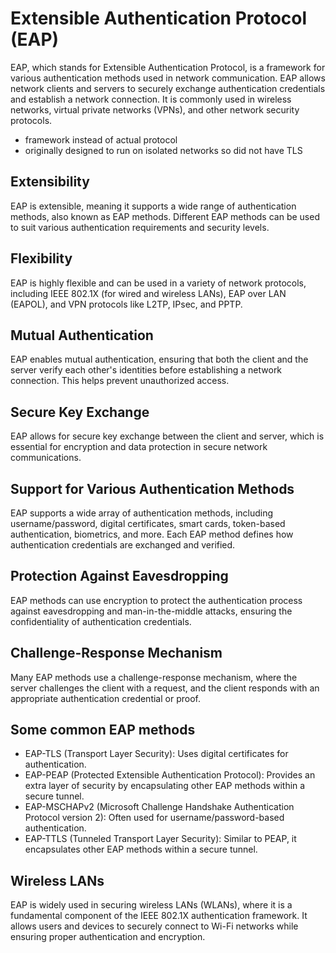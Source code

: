 # Extensible Authentication Protocol (EAP)
EAP, which stands for Extensible Authentication Protocol, is a framework for various authentication methods used in network communication. EAP allows network clients and servers to securely exchange authentication credentials and establish a network connection. It is commonly used in wireless networks, virtual private networks (VPNs), and other network security protocols.

- framework instead of actual protocol
- originally designed to run on isolated networks so did not have TLS

## Extensibility
EAP is extensible, meaning it supports a wide range of authentication methods, also known as EAP methods. Different EAP methods can be used to suit various authentication requirements and security levels.
## Flexibility
EAP is highly flexible and can be used in a variety of network protocols, including IEEE 802.1X (for wired and wireless LANs), EAP over LAN (EAPOL), and VPN protocols like L2TP, IPsec, and PPTP.
## Mutual Authentication
EAP enables mutual authentication, ensuring that both the client and the server verify each other's identities before establishing a network connection. This helps prevent unauthorized access.
## Secure Key Exchange
EAP allows for secure key exchange between the client and server, which is essential for encryption and data protection in secure network communications.
## Support for Various Authentication Methods
EAP supports a wide array of authentication methods, including username/password, digital certificates, smart cards, token-based authentication, biometrics, and more. Each EAP method defines how authentication credentials are exchanged and verified.
## Protection Against Eavesdropping
EAP methods can use encryption to protect the authentication process against eavesdropping and man-in-the-middle attacks, ensuring the confidentiality of authentication credentials.
## Challenge-Response Mechanism
Many EAP methods use a challenge-response mechanism, where the server challenges the client with a request, and the client responds with an appropriate authentication credential or proof.


## Some common EAP methods

- EAP-TLS (Transport Layer Security): Uses digital certificates for authentication.
- EAP-PEAP (Protected Extensible Authentication Protocol): Provides an extra layer of security by encapsulating other EAP methods within a secure tunnel.
- EAP-MSCHAPv2 (Microsoft Challenge Handshake Authentication Protocol version 2): Often used for username/password-based authentication.
- EAP-TTLS (Tunneled Transport Layer Security): Similar to PEAP, it encapsulates other EAP methods within a secure tunnel.

## Wireless LANs
EAP is widely used in securing wireless LANs (WLANs), where it is a fundamental component of the IEEE 802.1X authentication framework. It allows users and devices to securely connect to Wi-Fi networks while ensuring proper authentication and encryption.

